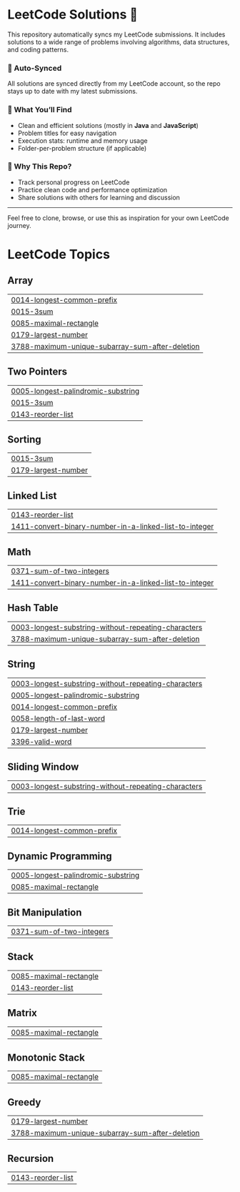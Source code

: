 # LeetCode Solutions 🚀

This repository automatically syncs my LeetCode submissions. It includes solutions to a wide range of problems involving algorithms, data structures, and coding patterns.

### 🔄 Auto-Synced
All solutions are synced directly from my LeetCode account, so the repo stays up to date with my latest submissions.

### 📂 What You’ll Find
- Clean and efficient solutions (mostly in **Java** and **JavaScript**)
- Problem titles for easy navigation
- Execution stats: runtime and memory usage
- Folder-per-problem structure (if applicable)

### 🧠 Why This Repo?
- Track personal progress on LeetCode
- Practice clean code and performance optimization
- Share solutions with others for learning and discussion

---

Feel free to clone, browse, or use this as inspiration for your own LeetCode journey.

<!---LeetCode Topics Start-->
# LeetCode Topics
## Array
|  |
| ------- |
| [0014-longest-common-prefix](https://github.com/adarshupadhyay21/LeetCode/tree/master/0014-longest-common-prefix) |
| [0015-3sum](https://github.com/adarshupadhyay21/LeetCode/tree/master/0015-3sum) |
| [0085-maximal-rectangle](https://github.com/adarshupadhyay21/LeetCode/tree/master/0085-maximal-rectangle) |
| [0179-largest-number](https://github.com/adarshupadhyay21/LeetCode/tree/master/0179-largest-number) |
| [3788-maximum-unique-subarray-sum-after-deletion](https://github.com/adarshupadhyay21/LeetCode/tree/master/3788-maximum-unique-subarray-sum-after-deletion) |
## Two Pointers
|  |
| ------- |
| [0005-longest-palindromic-substring](https://github.com/adarshupadhyay21/LeetCode/tree/master/0005-longest-palindromic-substring) |
| [0015-3sum](https://github.com/adarshupadhyay21/LeetCode/tree/master/0015-3sum) |
| [0143-reorder-list](https://github.com/adarshupadhyay21/LeetCode/tree/master/0143-reorder-list) |
## Sorting
|  |
| ------- |
| [0015-3sum](https://github.com/adarshupadhyay21/LeetCode/tree/master/0015-3sum) |
| [0179-largest-number](https://github.com/adarshupadhyay21/LeetCode/tree/master/0179-largest-number) |
## Linked List
|  |
| ------- |
| [0143-reorder-list](https://github.com/adarshupadhyay21/LeetCode/tree/master/0143-reorder-list) |
| [1411-convert-binary-number-in-a-linked-list-to-integer](https://github.com/adarshupadhyay21/LeetCode/tree/master/1411-convert-binary-number-in-a-linked-list-to-integer) |
## Math
|  |
| ------- |
| [0371-sum-of-two-integers](https://github.com/adarshupadhyay21/LeetCode/tree/master/0371-sum-of-two-integers) |
| [1411-convert-binary-number-in-a-linked-list-to-integer](https://github.com/adarshupadhyay21/LeetCode/tree/master/1411-convert-binary-number-in-a-linked-list-to-integer) |
## Hash Table
|  |
| ------- |
| [0003-longest-substring-without-repeating-characters](https://github.com/adarshupadhyay21/LeetCode/tree/master/0003-longest-substring-without-repeating-characters) |
| [3788-maximum-unique-subarray-sum-after-deletion](https://github.com/adarshupadhyay21/LeetCode/tree/master/3788-maximum-unique-subarray-sum-after-deletion) |
## String
|  |
| ------- |
| [0003-longest-substring-without-repeating-characters](https://github.com/adarshupadhyay21/LeetCode/tree/master/0003-longest-substring-without-repeating-characters) |
| [0005-longest-palindromic-substring](https://github.com/adarshupadhyay21/LeetCode/tree/master/0005-longest-palindromic-substring) |
| [0014-longest-common-prefix](https://github.com/adarshupadhyay21/LeetCode/tree/master/0014-longest-common-prefix) |
| [0058-length-of-last-word](https://github.com/adarshupadhyay21/LeetCode/tree/master/0058-length-of-last-word) |
| [0179-largest-number](https://github.com/adarshupadhyay21/LeetCode/tree/master/0179-largest-number) |
| [3396-valid-word](https://github.com/adarshupadhyay21/LeetCode/tree/master/3396-valid-word) |
## Sliding Window
|  |
| ------- |
| [0003-longest-substring-without-repeating-characters](https://github.com/adarshupadhyay21/LeetCode/tree/master/0003-longest-substring-without-repeating-characters) |
## Trie
|  |
| ------- |
| [0014-longest-common-prefix](https://github.com/adarshupadhyay21/LeetCode/tree/master/0014-longest-common-prefix) |
## Dynamic Programming
|  |
| ------- |
| [0005-longest-palindromic-substring](https://github.com/adarshupadhyay21/LeetCode/tree/master/0005-longest-palindromic-substring) |
| [0085-maximal-rectangle](https://github.com/adarshupadhyay21/LeetCode/tree/master/0085-maximal-rectangle) |
## Bit Manipulation
|  |
| ------- |
| [0371-sum-of-two-integers](https://github.com/adarshupadhyay21/LeetCode/tree/master/0371-sum-of-two-integers) |
## Stack
|  |
| ------- |
| [0085-maximal-rectangle](https://github.com/adarshupadhyay21/LeetCode/tree/master/0085-maximal-rectangle) |
| [0143-reorder-list](https://github.com/adarshupadhyay21/LeetCode/tree/master/0143-reorder-list) |
## Matrix
|  |
| ------- |
| [0085-maximal-rectangle](https://github.com/adarshupadhyay21/LeetCode/tree/master/0085-maximal-rectangle) |
## Monotonic Stack
|  |
| ------- |
| [0085-maximal-rectangle](https://github.com/adarshupadhyay21/LeetCode/tree/master/0085-maximal-rectangle) |
## Greedy
|  |
| ------- |
| [0179-largest-number](https://github.com/adarshupadhyay21/LeetCode/tree/master/0179-largest-number) |
| [3788-maximum-unique-subarray-sum-after-deletion](https://github.com/adarshupadhyay21/LeetCode/tree/master/3788-maximum-unique-subarray-sum-after-deletion) |
## Recursion
|  |
| ------- |
| [0143-reorder-list](https://github.com/adarshupadhyay21/LeetCode/tree/master/0143-reorder-list) |
<!---LeetCode Topics End-->
